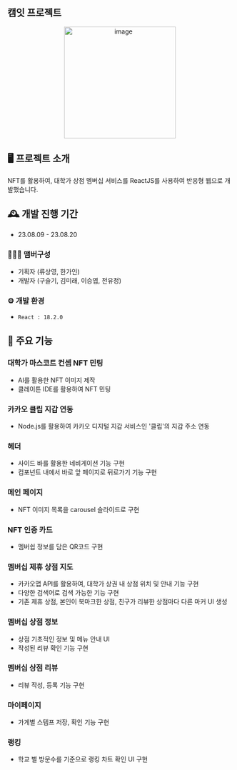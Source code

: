 ## 캠잇 프로젝트 

<p align="center">
  <img src="https://github.com/CampusEat/campuseat_frontend/assets/109844803/7c82abe0-c546-4d8f-b832-3c2ecc5d1573" alt="image" width="250" height="250" />
</p>


## 🖥️ 프로젝트 소개
NFT를 활용하여, 대학가 상점 멤버십 서비스를 ReactJS를 사용하여 반응형 웹으로 개발했습니다.
<br>

## 🕰️ 개발 진행 기간
* 23.08.09 - 23.08.20

### 🧑‍🤝‍🧑 맴버구성
 - 기획자 (류상영, 한가인)
 - 개발자 (구슬기, 김미래, 이승엽, 전유정)
   
### ⚙️ 개발 환경
- `React : 18.2.0`


## 📌 주요 기능

### 대학가 마스코트 컨셉 NFT 민팅
- AI를 활용한 NFT 이미지 제작
- 클레이튼 IDE를 활용하여 NFT 민팅 
### 카카오 클립 지갑 연동 
- Node.js를 활용하여 카카오 디지털 지갑 서비스인 '클립'의 지갑 주소 연동
### 헤더 
- 사이드 바를 활용한 네비게이션 기능 구현
-  컴포넌트 내에서 바로 앞 페이지로 뒤로가기 기능 구현 
### 메인 페이지  
- NFT 이미지 목록을 carousel 슬라이드로 구현 
### NFT 인증 카드  
- 멤버쉽 정보를 담은 QR코드 구현
### 멤버십 제휴 상점 지도
- 카카오맵 API를 활용하여, 대학가 상권 내 상점 위치 및 안내 기능 구현
- 다양한 검색어로 검색 가능한 기능 구현
- 기존 제휴 상점, 본인이 북마크한 상점, 친구가 리뷰한 상점마다 다른 마커 UI 생성  
### 멤버십 상점 정보
- 상점 기초적인 정보 및 메뉴 안내 UI
- 작성된 리뷰 확인 기능 구현
### 멤버십 상점 리뷰
- 리뷰 작성, 등록 기능 구현
### 마이페이지 
- 가게별 스템프 저장, 확인 기능 구현 
### 랭킹 
- 학교 별 방문수를 기준으로 랭킹 차트 확인 UI 구현 
